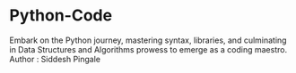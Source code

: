 # Python-Code
 Embark on the Python journey, mastering syntax, libraries, and culminating in Data Structures and Algorithms prowess to emerge as a coding maestro.
 <br>
 Author : Siddesh Pingale
